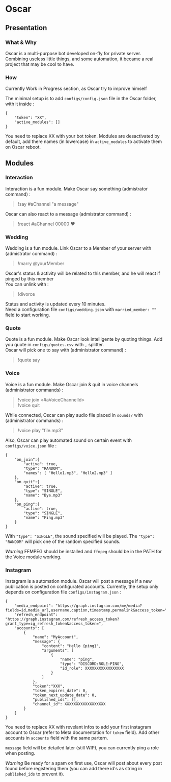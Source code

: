 # Oscar

## Presentation

### What & Why
Oscar is a multi-purpose bot developed on-fly for private server.  
Combining useless little things, and some automation, it became a real project that may be cool to have.

### How
Currently Work in Progress section, as Oscar try to improve himself

The minimal setup is to add `configs/config.json` file in the Oscar folder, with it inside : 
```
{
	"token": "XX",
	"active_modules": []
}
```

You need to replace XX with your bot token. Modules are desactivated by default, add there names (in lowercase) in `active_modules` to activate them on Oscar reboot.

## Modules 

### Interaction 
Interaction is a fun module. Make Oscar say something (admistrator command) :
> !say #aChannel "a message"  

Oscar can also react to a message (admistrator command) :
> !react #aChannel 00000 :heart:

### Wedding
Wedding is a fun module. Link Oscar to a Member of your server with (admistrator command) :
> !marry @yourMember  

Oscar's status & activity will be related to this member, and he will react if pinged by this member  
You can unlink with :  
> !divorce  

Status and activity is updated every 10 minutes.  
Need a configuration file `configs/wedding.json` with `married_member: ""` field to start working.

### Quote
Quote is a fun module. Make Oscar look intelligente by quoting things. Add you quote in `configs/quotes.csv` with `,` splitter.  
Oscar will pick one to say with (administrator command) : 
> !quote say  

### Voice
Voice is a fun module. Make Oscar join & quit in voice channels (administrator commands) :
> !voice join <#aVoiceChannelId>  
> !voice quit  

While connected, Oscar can play audio file placed in `sounds/` with (administrator commands) :
> !voice play "file.mp3"  

Also, Oscar can play automated sound on certain event with `configs/voice.json` file : 
```
{
	"on_join":{
		"active": true,
		"type": "RANDOM",
		"names": [ "Hello1.mp3", "Hello2.mp3" ]
	},
	"on_quit":{
		"active": true,
		"type": "SINGLE",
		"name": "Bye.mp3"
	},
	"on_ping":{
		"active": true,
		"type": "SINGLE",
		"name": "Ping.mp3"
	}
}
```
With `"type": "SINGLE"`, the sound specified will be played. The `"type": "RANDOM"` will pick one of the random specified sounds.  

*Warning* FFMPEG should be installed and `ffmpeg` should be in the PATH for the Voice module working.

### Instagram
Instagram is a automation module. Oscar will post a message if a new publication is posted on configurated accounts.
Currently, the setup only depends on configuration file `configs/instagram.json` :  
```
{
    "media_endpoint": "https://graph.instagram.com/me/media?fields=id,media_url,username,caption,timestamp,permalink&access_token=",
    "refresh_endpoint": "https://graph.instagram.com/refresh_access_token?grant_type=ig_refresh_token&access_token=",
    "accounts": [
        {
            "name": "MyAccount",
            "message": {
                "content": "Hello {ping}",
                "arguments": [
                    {
                        "name": "ping",
                        "type": "DISCORD:ROLE:PING",
                        "id_role": XXXXXXXXXXXXXXXXX
                    }
                ]
            },
            "token":"XXX",
            "token_expires_date": 0,
            "token_next_update_date": 0,
            "published_ids": [],
            "channel_id": XXXXXXXXXXXXXXXXXX
        }
    ]
}
```
You need to replace XX with revelant infos to add your first instagram account to Oscar (refer to Meta documentation for `token` field). Add other accounts in `accounts` field with the same partern.  

`message` field will be detailed later (still WIP), you can currently ping a role when posting.  

*Warning* Be ready for a spam on first use, Oscar will post about every post found before registering them (you can add there id's as string in `published_ids` to prevent it).